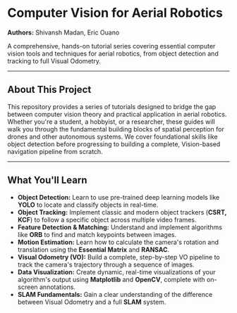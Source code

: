 # Computer Vision for Aerial Robotics

**Authors:** Shivansh Madan, Eric Ouano

A comprehensive, hands-on tutorial series covering essential computer vision tools and techniques for aerial robotics, from object detection and tracking to full Visual Odometry.

---

## About This Project

This repository provides a series of tutorials designed to bridge the gap between computer vision theory and practical application in aerial robotics. Whether you're a student, a hobbyist, or a researcher, these guides will walk you through the fundamental building blocks of spatial perception for drones and other autonomous systems. We cover foundational skills like object detection before progressing to building a complete, Vision-based navigation pipeline from scratch.

---

## What You'll Learn

-   **Object Detection:** Learn to use pre-trained deep learning models like **YOLO** to locate and classify objects in real-time.
-   **Object Tracking:** Implement classic and modern object trackers (**CSRT, KCF**) to follow a specific object across multiple video frames.
-   **Feature Detection & Matching:** Understand and implement algorithms like **ORB** to find and match keypoints between images.
-   **Motion Estimation:** Learn how to calculate the camera's rotation and translation using the **Essential Matrix** and **RANSAC**.
-   **Visual Odometry (VO):** Build a complete, step-by-step VO pipeline to track the camera's trajectory through a sequence of images.
-   **Data Visualization:** Create dynamic, real-time visualizations of your algorithm's output using **Matplotlib** and **OpenCV**, complete with on-screen annotations.
-   **SLAM Fundamentals:** Gain a clear understanding of the difference between Visual Odometry and a full **SLAM** system.

